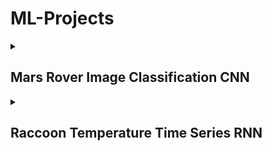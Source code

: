 # ML-Projects


<details>

<summary><h2> Mars Rover Image Classification CNN</h2></summary>

Machine Learning Project to classify images taken by the Curiosity Mars Rover into 25 categories.

 - Trained and developed Convolutional Neural Network (CNN) using classification
 - Optimised batch loading to reduce runtime
 - Experimented with optimal network Architecture
 - Evaluated the model using confusion matrices and ROC curves for binary models


<img src="Plots/Mars_rover/2b">
<img src="Plots/Mars_rover/2c_count">
<img src="Plots/Mars_rover/2c_acc">
<img src="Plots/Mars_rover/roc">


</details>



<details>

<summary><h2> Raccoon Temperature Time Series RNN</h2></summary>

Machine Learning Project to predict the time series of racoon temperature from GPS tracking data

 - Explored through range of animal tracking data to choose optimal data through visualisation
 - Preprocessed data to identify inconsistencies by interpolating
 - Developed and trained Recurrent Neural Network (RNN) for forecast time series to predict temperature
 - Evaluated the model achieving Mean Absolute Error (MAE) of 0.13% unseen test data as well as using residual analysis

<img src="Plots/Raccoon/test_timeseries">
<img src="Plots/Raccoon/res_good">


</details>
